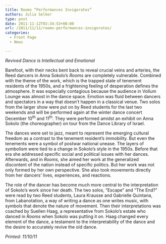 ```yaml
---
title: Rooms “Performances Invigorates”
authors: Julia Selker
type: post
date: 2011-11-12T03:34:53+00:00
url: /2011/11/11/rooms-performances-invigorates/
categories:
  - Front Page
  - News

---
```

_Revived Dance is Intellectual and Emotional_

Barefoot, with their necks bent back to reveal crucial veins and arteries, the Reed dancers in Anna Sokolo’s _Rooms_ are completely vulnerable. Combined with the theme of the work, which is the trapped state of tenement residents of the 1950s, and a frightening feeling of desperation defines the atmosphere. It was especially contagious because the audience in Vollum Lounge was almost in the dance space. Emotion was fluid between dancers and spectators in a way that doesn’t happen in a classical venue. Two solos from the larger show were put on by Reed students for the last two weekends and will be performed again at the winter dance concert December 10<sup>th</sup> and 11<sup>th</sup>. They were performed amidst an exhibit on Anna Sokolo (the choreographer) on tour from the Dance Library of Israel.

The dances were set to jazz, meant to represent the emerging cultural freedom as a contrast to the tenement resident’s immobility. But even the tenements were a symbol of postwar national unease. The layers of symbolism were tied to a change in Sokolo’s style in the 1950s. Before that era she addressed specific social and political issues with her dances. Afterwards, and in _Rooms_, she aimed her work at the generalized discontent of the nation instead of specific politics. But her work was not only formed by her own perspective. She also took movements directly from her dancers&#8217; lives, experiences, and reactions.

The role of the dancer has become much more central to the interpretation of Sokolo’s work since her death. The two solos, “Escape” and “The End?” were read by two Reed students, Laura Krausse and Gabrielle Quintana, from Labanotation, a way of writing a dance as one writes music, with symbols that denote the nature of movement. Then their interpretations was coached by Suellen Haag, a representative from Sokolo’s estate who danced in _Rooms_ when Sokolo was putting it on. Haag changed every element of the dance, a testament to the interpretability of the dance and the desire to accurately revive the old dance.

_Printed: 11/10/11_